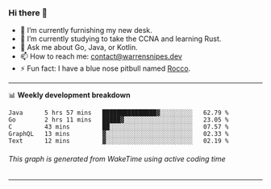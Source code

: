 ### Hi there 👋

- 🔭 I’m currently furnishing my new desk.
- 🌱 I’m currently studying to take the CCNA and learning Rust.
- 💬 Ask me about Go, Java, or Kotlin.
- 📫 How to reach me: contact@warrensnipes.dev
- ⚡ Fun fact: I have a blue nose pitbull named [Rocco](https://i.imgur.com/iLsSCKu.jpg).

-------

📊 **Weekly development breakdown**
<!--START_SECTION:waka-->
```text
Java      5 hrs 57 mins   ███████████████▓░░░░░░░░░   62.79 % 
Go        2 hrs 11 mins   █████▓░░░░░░░░░░░░░░░░░░░   23.05 % 
C         43 mins         ██░░░░░░░░░░░░░░░░░░░░░░░   07.57 % 
GraphQL   13 mins         ▓░░░░░░░░░░░░░░░░░░░░░░░░   02.33 % 
Text      12 mins         ▓░░░░░░░░░░░░░░░░░░░░░░░░   02.19 % 
```
<!--END_SECTION:waka-->
###### *This graph is generated from WakeTime using active coding time*
-------
